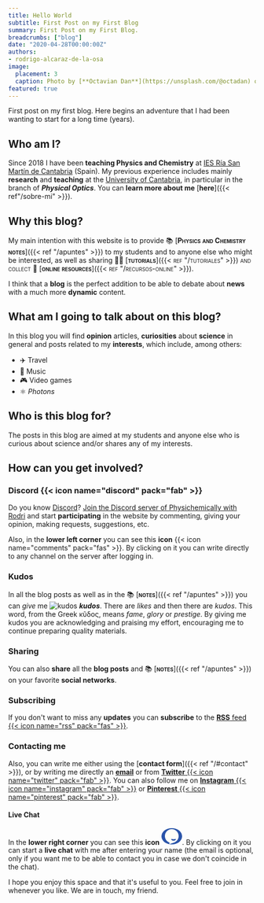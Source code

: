 ```yaml
---
title: Hello World
subtitle: First Post on my First Blog
summary: First Post on my First Blog.
breadcrumbs: ["blog"]
date: "2020-04-28T00:00:00Z"
authors:
- rodrigo-alcaraz-de-la-osa
image:
  placement: 3
  caption: Photo by [**Octavian Dan**](https://unsplash.com/@octadan) on [Unsplash](https://unsplash.com)
featured: true
---
```


First post on my first blog. Here begins an adventure that I had been wanting to start for a long time (years).

## Who am I?

Since 2018 I have been **teaching Physics and Chemistry** at [IES Ría San Martín de Cantabria](http://portaleducativo.educantabria.es/web/iesriasanmartin) (Spain). My previous experience includes mainly **research** and **teaching** at the [University of Cantabria](https://web.unican.es/en/Pages/default.aspx), in particular in the branch of ***Physical Optics***. You can **learn more about me** [**here**]({{< ref"/sobre-mi" >}}).


## Why this blog?

My main intention with this website is to provide 📚 [<span style="font-variant:small-caps;">**Physics and Chemistry notes**</span>]({{< ref "/apuntes" >}}) to my students and to anyone else who might be interested, as well as sharing 👐🏼 [<en style="font-variant: small-caps;">**tutorials**</english>]({{< ref "/tutoriales" >}}) and collect 🔗 [<english style="font-variant:small-caps;">**online resources**</english>]({{< ref "/recursos-online" >}}).

I think that a **blog** is the perfect addition to be able to debate about **news** with a much more **dynamic** content.

## What am I going to talk about on this blog?
In this blog you will find **opinion** articles, **curiosities** about **science** in general and posts related to my **interests**, which include, among others:

- ✈️ Travel
- 🎸 Music
- 🎮 Video games
- ⚛️ *Photons*

## Who is this blog for?

The posts in this blog are aimed at my students and anyone else who is curious about science and/or shares any of my interests.

## How can you get involved?
### Discord {{< icon name="discord" pack="fab" >}}

Do you know [Discord](https://discord.com/)? [Join the Discord server of Physichemically with Rodri](https://discord.gg/kJqPqTJ) and start **participating** in the website by commenting, giving your opinion, making requests, suggestions, etc.

Also, in the **lower left corner** you can see this **icon** {{< icon name="comments" pack="fas" >}}. By clicking on it you can write directly to any channel on the server after logging in.

### Kudos

In all the blog posts as well as in the 📚 [<span style="font-variant:small-caps;">**notes**</span>]({{< ref "/apuntes" >}}) you can *give* me <img draggable="false" class="icon" alt="kudos" src="/icon/kudos.svg"> ***kudos***. There are *likes* and then there are *kudos*. This word, from the Greek κῦδος, means *fame*, *glory* or *prestige*. By giving me kudos you are acknowledging and praising my effort, encouraging me to continue preparing quality materials.

### Sharing
You can also <strong>share</strong> all the <strong>blog posts</strong> and 📚 [<span style="font-variant:small-caps;">**notes**</span>]({{< ref "/apuntes" >}}) on your favorite **social networks**.

### Subscribing
If you don't want to miss any **updates** you can **subscribe** to the [**RSS** feed {{< icon name="rss" pack="fas" >}}](/en/index.xml).

### Contacting me
Also, you can write me either using the [**contact form**]({{< ref "/#contact" >}}), or by writing me directly an [**email**](mailto:rodri.alcaraz@gmail.com) or from [**Twitter** {{< icon name="twitter" pack="fab" >}}](https://twitter.com/alcarazr). You can also follow me on [**Instagram** {{< icon name="instagram" pack="fab" >}}](https://www.instagram.com/fisiquimicamente/) or [**Pinterest** {{< icon name="pinterest" pack="fab" >}}](https://www.pinterest.es/fisiquimicamente/).

#### Live Chat
In the **lower right corner** you can see this **icon** <span style="display:inline-block;line-height:calc(1rem+2px);padding-left:5px;padding-right:5px;padding-top:.1rem;background-color:#2a54a9;border-radius:50%;"><svg xmlns="http://www.w3.org/2000/svg" viewBox="0 0 800 800" width="32px" height="32px" fill="#fffff8"><path d="M400 26.2c-193.3 0-350 156.7-350 350 0 136.2 77.9 254.3 191.5 312.1 15.4 8.1 31.4 15.1 48.1 20.8l-16.5 63.5c-2 7.8 5.4 14.7 13 12.1l229.8-77.6c14.6-5.3 28.8-11.6 42.4-18.7C672 630.6 750 512.5 750 376.2c0-193.3-156.7-350-350-350zm211.1 510.7c-10.8 26.5-41.9 77.2-121.5 77.2-79.9 0-110.9-51-121.6-77.4-2.8-6.8 5-13.4 13.8-11.8 76.2 13.7 147.7 13 215.3.3 8.9-1.8 16.8 4.8 14 11.7z" fill-rule="evenodd" clip-rule="evenodd"></path></svg></span>. By clicking on it you can start a **live chat** with me after entering your name (the email is optional, only if you want me to be able to contact you in case we don't coincide in the chat).

I hope you enjoy this space and that it's useful to you. Feel free to join in whenever you like. We are in touch, my friend.
